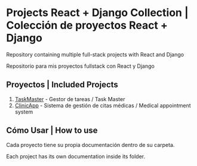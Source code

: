 # Projects React + Django Collection | Colección de proyectos React + Django

Repository containing multiple full-stack projects with React and Django

Repositorio para mis proyectos fullstack con React y Django

## Proyectos | Included Projects

1. [TaskMaster](./TaskMaster) - Gestor de tareas / Task Master
2. [ClinicApp](./ClinicApp) - Sistema de gestión de citas médicas / Medical appointment system


## Cómo Usar | How to use

Cada proyecto tiene su propia documentación dentro de su carpeta.

Each project has its own documentation inside its folder.

